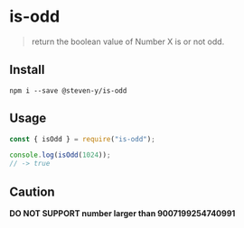 # is-odd

> return the boolean value of Number X is or not odd.

## Install

```shell
npm i --save @steven-y/is-odd
```

## Usage

```js
const { isOdd } = require("is-odd");

console.log(isOdd(1024));
// -> true
```

## Caution

**DO NOT SUPPORT number larger than 9007199254740991**
